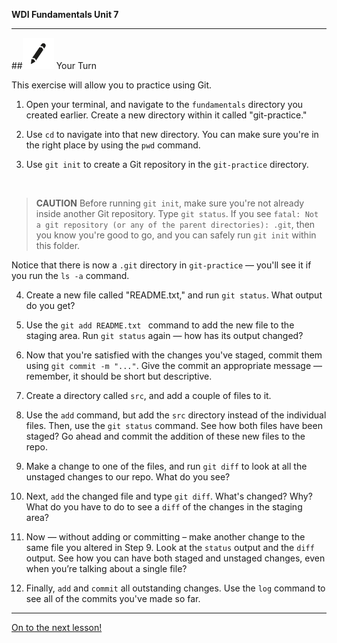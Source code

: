 **WDI Fundamentals Unit 7**

---

##![Your Turn](../assets/exercise.png) Your Turn

This exercise will allow you to practice using Git.

1) Open your terminal, and navigate to the `fundamentals` directory you created earlier. Create a new directory within it called "git-practice."

2) Use `cd` to navigate into that new directory. You can make sure you're in the right place by using the `pwd` command.

3) Use `git init` to create a Git repository in the `git-practice` directory.

   <br>

  > **CAUTION** Before running `git init`, make sure you're not already inside another Git repository. Type `git status`. If you see `fatal: Not a git repository (or any of the parent directories): .git`, then you know you're good to go, and you can safely run `git init` within this folder.

  Notice that there is now a `.git` directory in `git-practice` — you'll see it if you run the `ls -a` command.

4) Create a new file called "README.txt," and run `git status`. What output do you get?

5) Use the `git add README.txt ` command to add the new file to the staging area. Run `git status` again — how has its output changed?

6) Now that you're satisfied with the changes you've staged, commit them using <code>git commit -m "..."</code>. Give the commit an appropriate message — remember, it should be short but descriptive.

7) Create a directory called `src`, and add a couple of files to it.

8) Use the `add` command, but add the `src` directory instead of the individual files. Then, use the `git status`
command. See how both files have been staged? Go ahead and commit the addition of these new files to the repo.

9) Make a change to one of the files, and run `git diff` to look at all the unstaged changes to our repo. What do you see?

10) Next, `add` the changed file and type `git diff`. What's changed? Why? What do you have to do to see a `diff` of the changes in the staging area?

11) Now — without adding or committing – make another change to the same file you altered in Step 9. Look at the `status` output and the `diff` output. See how you can have both staged and unstaged changes, even when you’re talking about a single file?

12) Finally, `add` and `commit` all outstanding changes. Use the `log` command to see all of the commits you've made so far.

---

[On to the next lesson!](05_lesson.md)

